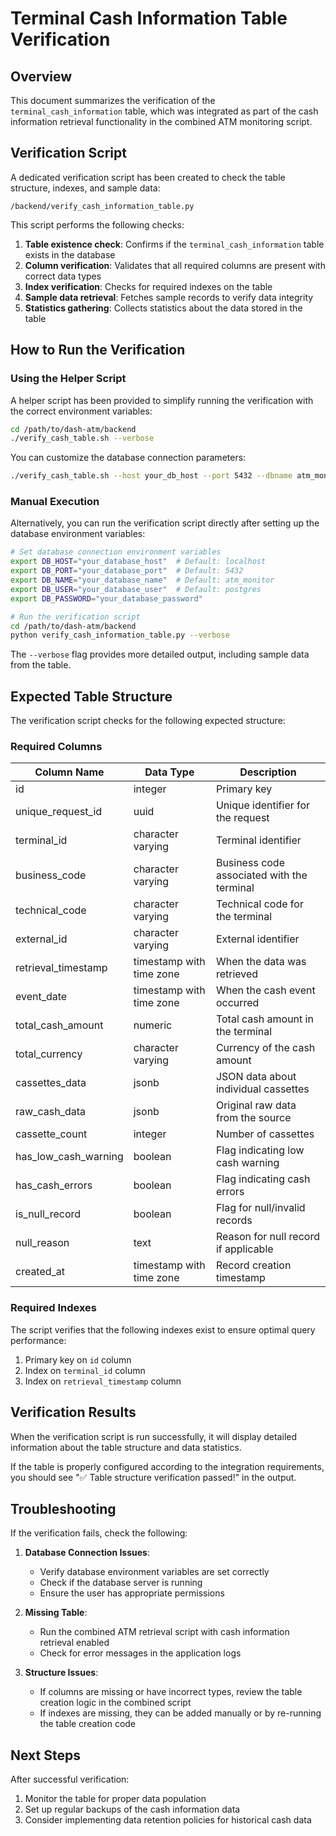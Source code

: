 # Terminal Cash Information Table Verification

## Overview

This document summarizes the verification of the `terminal_cash_information` table, which was integrated as part of the cash information retrieval functionality in the combined ATM monitoring script.

## Verification Script

A dedicated verification script has been created to check the table structure, indexes, and sample data:

```
/backend/verify_cash_information_table.py
```

This script performs the following checks:

1. **Table existence check**: Confirms if the `terminal_cash_information` table exists in the database
2. **Column verification**: Validates that all required columns are present with correct data types
3. **Index verification**: Checks for required indexes on the table
4. **Sample data retrieval**: Fetches sample records to verify data integrity
5. **Statistics gathering**: Collects statistics about the data stored in the table

## How to Run the Verification

### Using the Helper Script

A helper script has been provided to simplify running the verification with the correct environment variables:

```bash
cd /path/to/dash-atm/backend
./verify_cash_table.sh --verbose
```

You can customize the database connection parameters:

```bash
./verify_cash_table.sh --host your_db_host --port 5432 --dbname atm_monitor --user postgres --password your_password --verbose
```

### Manual Execution

Alternatively, you can run the verification script directly after setting up the database environment variables:

```bash
# Set database connection environment variables
export DB_HOST="your_database_host"  # Default: localhost
export DB_PORT="your_database_port"  # Default: 5432
export DB_NAME="your_database_name"  # Default: atm_monitor 
export DB_USER="your_database_user"  # Default: postgres
export DB_PASSWORD="your_database_password"

# Run the verification script
cd /path/to/dash-atm/backend
python verify_cash_information_table.py --verbose
```

The `--verbose` flag provides more detailed output, including sample data from the table.

## Expected Table Structure

The verification script checks for the following expected structure:

### Required Columns

| Column Name | Data Type | Description |
|-------------|-----------|-------------|
| id | integer | Primary key |
| unique_request_id | uuid | Unique identifier for the request |
| terminal_id | character varying | Terminal identifier |
| business_code | character varying | Business code associated with the terminal |
| technical_code | character varying | Technical code for the terminal |
| external_id | character varying | External identifier |
| retrieval_timestamp | timestamp with time zone | When the data was retrieved |
| event_date | timestamp with time zone | When the cash event occurred |
| total_cash_amount | numeric | Total cash amount in the terminal |
| total_currency | character varying | Currency of the cash amount |
| cassettes_data | jsonb | JSON data about individual cassettes |
| raw_cash_data | jsonb | Original raw data from the source |
| cassette_count | integer | Number of cassettes |
| has_low_cash_warning | boolean | Flag indicating low cash warning |
| has_cash_errors | boolean | Flag indicating cash errors |
| is_null_record | boolean | Flag for null/invalid records |
| null_reason | text | Reason for null record if applicable |
| created_at | timestamp with time zone | Record creation timestamp |

### Required Indexes

The script verifies that the following indexes exist to ensure optimal query performance:

1. Primary key on `id` column
2. Index on `terminal_id` column
3. Index on `retrieval_timestamp` column

## Verification Results

When the verification script is run successfully, it will display detailed information about the table structure and data statistics. 

If the table is properly configured according to the integration requirements, you should see "✅ Table structure verification passed!" in the output.

## Troubleshooting

If the verification fails, check the following:

1. **Database Connection Issues**:
   - Verify database environment variables are set correctly
   - Check if the database server is running
   - Ensure the user has appropriate permissions

2. **Missing Table**:
   - Run the combined ATM retrieval script with cash information retrieval enabled
   - Check for error messages in the application logs

3. **Structure Issues**:
   - If columns are missing or have incorrect types, review the table creation logic in the combined script
   - If indexes are missing, they can be added manually or by re-running the table creation code

## Next Steps

After successful verification:
1. Monitor the table for proper data population
2. Set up regular backups of the cash information data
3. Consider implementing data retention policies for historical cash data
